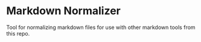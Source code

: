 # Markdown Normalizer

Tool for normalizing markdown files for use with other markdown tools from this repo.
